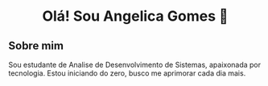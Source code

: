 

<h1 align="center">Olá! Sou Angelica Gomes 👋</h1>

<h2>Sobre mim</h2>  
Sou estudante de Analise de Desenvolvimento de Sistemas, apaixonada por tecnologia.
Estou iniciando do zero, busco me aprimorar cada dia mais.
